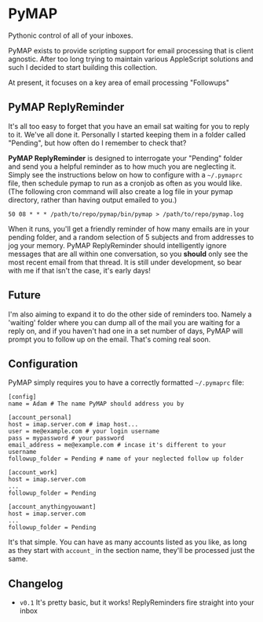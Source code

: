 # PyMAP
Pythonic control of all of your inboxes.

PyMAP exists to provide scripting support for email processing that is client agnostic. After too long trying to maintain various AppleScript solutions and such I decided to start building this collection.

At present, it focuses on a key area of email processing "Followups"

## PyMAP ReplyReminder

It's all too easy to forget that you have an email sat waiting for you to reply to it. We've all done it. Personally I started keeping them in a folder called "Pending", but how often do I remember to check that?

**PyMAP ReplyReminder** is designed to interrogate your "Pending" folder and send you a helpful reminder as to how much you are neglecting it. Simply see the instructions below on how to configure with a `~/.pymaprc` file, then schedule pymap to run as a cronjob as often as you would like. (The following cron command will also create a log file in your pymap directory, rather than having output emailed to you.)

```
50 08 * * * /path/to/repo/pymap/bin/pymap > /path/to/repo/pymap.log
```

When it runs, you'll get a friendly reminder of how many emails are in your pending folder, and a random selection of 5 subjects and from addresses to jog your memory. PyMAP ReplyReminder should intelligently ignore messages that are all within one conversation, so you **should** only see the most recent email from that thread. It is still under development, so bear with me if that isn't the case, it's early days!

## Future

I'm also aiming to expand it to do the other side of reminders too. Namely a 'waiting' folder where you can dump all of the mail you are waiting for a reply on, and if you haven't had one in a set number of days, PyMAP will prompt you to follow up on the email. That's coming real soon.

## Configuration

PyMAP simply requires you to have a correctly formatted `~/.pymaprc` file:

```
[config]
name = Adam # The name PyMAP should address you by

[account_personal]
host = imap.server.com # imap host...
user = me@example.com # your login username
pass = mypassword # your password
email_address = me@example.com # incase it's different to your username
followup_folder = Pending # name of your neglected follow up folder

[account_work]
host = imap.server.com
...
followup_folder = Pending

[account_anythingyouwant]
host = imap.server.com
...
followup_folder = Pending
```

It's that simple. You can have as many accounts listed as you like, as long as they start with `account_` in the section name, they'll be processed just the same.

## Changelog

- `v0.1` It's pretty basic, but it works! ReplyReminders fire straight into your inbox